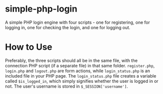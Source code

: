 # simple-php-login
A simple PHP login engine with four scripts - one for registering, one for logging in, one for checking the login, and one for logging out.

# How to Use
Preferably, the three scripts should all be in the same file, with the connection PHP script (if a separate file) in that same folder.  `register.php`, `login.php` and `logout.php` are form actions, while `login_status.php` is an included file in your PHP page.
The `login_status.php` file creates a variable called `$is_logged_in`, which simply signifies whether the user is logged in or not.  The user's username is stored in `$_SESSION['username']`.
